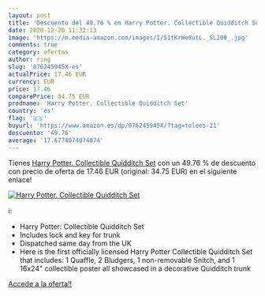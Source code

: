 ```yaml
---
layout: post
title: 'Descuento del 49.76 % en Harry Potter. Collectible Quidditch Set'
date: 2020-12-20 11:32:13
image: 'https://m.media-amazon.com/images/I/51tKrWe8utL._SL200_.jpg'
comments: true
category: ofertas
author: ring
slug: '076245945X-es'
actualPrice: 17.46 EUR
currency: EUR
price: 17.46
comparePrice: 34.75 EUR
prodname: 'Harry Potter. Collectible Quidditch Set'
country: 'es'
flag: '🇪🇸'
buyurl: 'https://www.amazon.es/dp/076245945X/?tag=tolees-21'
descuento: '49.76'
average: '17.6774074074074'
---
```


Tienes [Harry Potter. Collectible Quidditch Set](https://www.amazon.es/dp/076245945X/?tag=tolees-21) con un 49.76 % de descuento con precio de oferta de 17.46 EUR (original: 34.75 EUR) en el siguiente enlace!

[![Harry Potter. Collectible Quidditch Set](https://m.media-amazon.com/images/I/51tKrWe8utL._SL200_.jpg)](https://www.amazon.es/dp/076245945X/?tag=tolees-21)

ℹ️:

- Harry Potter: Collectible Quidditch Set
- Includes lock and key for trunk
- Dispatched same day from the UK
- Here is the first officially licensed Harry Potter Collectible Quidditch Set that includes: 1 Quaffle, 2 Bludgers, 1 non-removable Snitch, and 1 16x24" collectible poster all showcased in a decorative Quidditch trunk

[Accede a la oferta!!](https://www.amazon.es/dp/076245945X/?tag=tolees-21)
